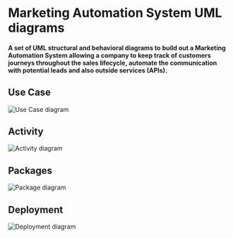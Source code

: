 # Marketing Automation System UML diagrams

#### A set of UML structural and behavioral diagrams to build out a Marketing Automation System allowing a company to keep track of customers journeys throughout the sales lifecycle, automate the communication with potential leads and also outside services (APIs).

## Use Case

![Use Case diagram](https://github.com/alejandroMAD/UML-marketing-system/blob/main/uc%20Marketing%20Automation%20System.jpeg)

## Activity

![Activity diagram](https://github.com/alejandroMAD/UML-marketing-system/blob/main/act%20Marketing%20Automation%20System.jpeg)

## Packages

![Package diagram](https://github.com/alejandroMAD/UML-marketing-system/blob/main/pkg%20Marketing%20Automation%20System.jpeg)

## Deployment

![Deployment diagram](https://github.com/alejandroMAD/UML-marketing-system/blob/main/dep%20Marketing%20Automation%20System.jpeg)
